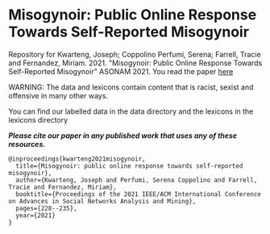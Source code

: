 # Misogynoir: Public Online Response Towards Self-Reported Misogynoir 
Repository for Kwarteng, Joseph; Coppolino Perfumi, Serena; Farrell, Tracie and Fernandez, Miriam. 2021. "Misogynoir: Public Online Response Towards Self-Reported Misogynoir" ASONAM 2021. You read the paper [here](https://dl.acm.org/doi/10.1145/3487351.3488342)

WARNING: The data and lexicons contain content that is racist, sexist and offensive in many other ways.

You can find our labelled data in the data directory and the lexicons in the lexicons directory 

***Please cite our paper in any published work that uses any of these resources.***
~~~
@inproceedings{kwarteng2021misogynoir,
  title={Misogynoir: public online response towards self-reported misogynoir},
  author={Kwarteng, Joseph and Perfumi, Serena Coppolino and Farrell, Tracie and Fernandez, Miriam},
  booktitle={Proceedings of the 2021 IEEE/ACM International Conference on Advances in Social Networks Analysis and Mining},
  pages={228--235},
  year={2021}
}
